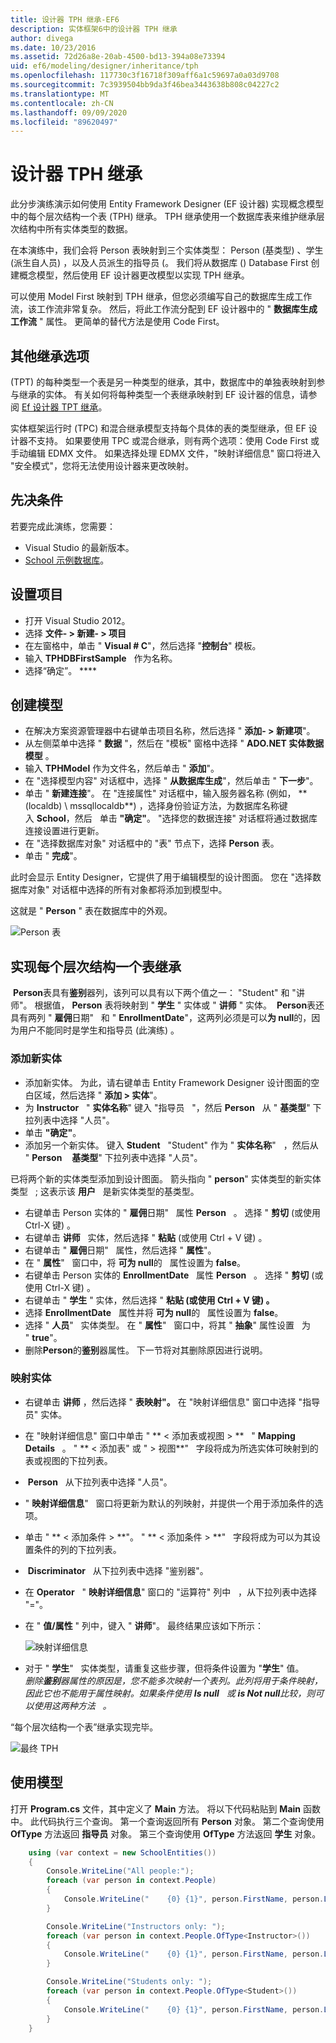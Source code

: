 ```yaml
---
title: 设计器 TPH 继承-EF6
description: 实体框架6中的设计器 TPH 继承
author: divega
ms.date: 10/23/2016
ms.assetid: 72d26a8e-20ab-4500-bd13-394a08e73394
uid: ef6/modeling/designer/inheritance/tph
ms.openlocfilehash: 117730c3f16718f309aff6a1c59697a0a03d9708
ms.sourcegitcommit: 7c3939504bb9da3f46bea3443638b808c04227c2
ms.translationtype: MT
ms.contentlocale: zh-CN
ms.lasthandoff: 09/09/2020
ms.locfileid: "89620497"
---
```

# <a name="designer-tph-inheritance"></a>设计器 TPH 继承
此分步演练演示如何使用 Entity Framework Designer (EF 设计器) 实现概念模型中的每个层次结构一个表 (TPH) 继承。 TPH 继承使用一个数据库表来维护继承层次结构中所有实体类型的数据。

在本演练中，我们会将 Person 表映射到三个实体类型： Person (基类型) 、学生 (派生自人员) ，以及人员派生的指导员 (。 我们将从数据库 () Database First 创建概念模型，然后使用 EF 设计器更改模型以实现 TPH 继承。

可以使用 Model First 映射到 TPH 继承，但您必须编写自己的数据库生成工作流，该工作流非常复杂。 然后，将此工作流分配到 EF 设计器中的 " **数据库生成工作流** " 属性。 更简单的替代方法是使用 Code First。

## <a name="other-inheritance-options"></a>其他继承选项

 (TPT) 的每种类型一个表是另一种类型的继承，其中，数据库中的单独表映射到参与继承的实体。 有关如何将每种类型一个表继承映射到 EF 设计器的信息，请参阅 [Ef 设计器 TPT 继承](xref:ef6/modeling/designer/inheritance/tpt)。

实体框架运行时 (TPC) 和混合继承模型支持每个具体的表的类型继承，但 EF 设计器不支持。 如果要使用 TPC 或混合继承，则有两个选项：使用 Code First 或手动编辑 EDMX 文件。 如果选择处理 EDMX 文件，"映射详细信息" 窗口将进入 "安全模式"，您将无法使用设计器来更改映射。

## <a name="prerequisites"></a>先决条件

若要完成此演练，您需要：

- Visual Studio 的最新版本。
- [School 示例数据库](xref:ef6/resources/school-database)。

## <a name="set-up-the-project"></a>设置项目

-   打开 Visual Studio 2012。
-   选择 **文件- &gt; 新建- &gt; 项目**
-   在左窗格中，单击 " **Visual \# C**"，然后选择 "**控制台**" 模板。
-   输入 **TPHDBFirstSample**   作为名称。
-   选择“确定”。 ****

## <a name="create-a-model"></a>创建模型

-   在解决方案资源管理器中右键单击项目名称，然后选择 " **添加- &gt; 新建项**"。
-   从左侧菜单中选择 " **数据** "，然后在 "模板" 窗格中选择 " **ADO.NET 实体数据模型** 。
-   输入 **TPHModel** 作为文件名，然后单击 " **添加**"。
-   在 "选择模型内容" 对话框中，选择 " **从数据库生成**"，然后单击 " **下一步**"。
-   单击 " **新建连接**"。
    在 "连接属性" 对话框中，输入服务器名称 (例如， ** (localdb) \\ mssqllocaldb**) ，选择身份验证方法，为数据库名称键入 **School**，然后   单击 **"确定"**。
    "选择您的数据连接" 对话框将通过数据库连接设置进行更新。
-   在 "选择数据库对象" 对话框中的 "表" 节点下，选择 **Person** 表。
-   单击 " **完成**"。

此时会显示 Entity Designer，它提供了用于编辑模型的设计图面。 您在 "选择数据库对象" 对话框中选择的所有对象都将添加到模型中。

这就是 " **Person** " 表在数据库中的外观。

![Person 表](~/ef6/media/persontable.png) 

## <a name="implement-table-per-hierarchy-inheritance"></a>实现每个层次结构一个表继承

 **Person**表具有**鉴别**器列，该列可以具有以下两个值之一： "Student" 和 "讲师"。 根据值， **Person** 表将映射到 " **学生** " 实体或 " **讲师** " 实体。  **Person**表还具有两列 " **雇佣**日期"   和 " **EnrollmentDate**"，这两列必须是可以**为 null**的，因为用户不能同时是学生和指导员 (此演练) 。

### <a name="add-new-entities"></a>添加新实体

-   添加新实体。
    为此，请右键单击 Entity Framework Designer 设计图面的空白区域，然后选择 " **添加 &gt; 实体**"。
-   为 **Instructor**   " **实体名称**" 键入 "指导员   "，然后 **Person**   从 " **基类型**" 下拉列表中选择 "人员"。
-   单击 **"确定"**。
-   添加另一个新实体。 键入 **Student**   "Student" 作为 " **实体名称**"   ，然后从 " **Person**    **基类型**" 下拉列表中选择 "人员"。

已将两个新的实体类型添加到设计图面。 箭头指向 " **person**" 实体类型的新实体类型   ; 这表示该 **用户**   是新实体类型的基类型。

-   右键单击 Person 实体的 " **雇佣**日期"   属性 **Person**   。 选择 " **剪切** (或使用 Ctrl-X 键) 。
-   右键单击 **讲师**   实体，然后选择 " **粘贴** (或使用 Ctrl + V 键) 。
-   右键单击 " **雇佣**日期"   属性，然后选择 " **属性**"。
-   在 " **属性**"   窗口中，将 **可为 null**的   属性设置为 **false**。
-   右键单击 Person 实体的 **EnrollmentDate**   属性 **Person**   。 选择 " **剪切** (或使用 Ctrl-X 键) 。
-   右键单击 " **学生** " 实体，然后选择 " **粘贴 (或使用 Ctrl + V 键) 。**
-   选择 **EnrollmentDate**   属性并将 **可为 null**的   属性设置为 **false**。
-   选择 " **人员**"   实体类型。 在 " **属性**"   窗口中，将其 " **抽象**" 属性设置   为 " **true**"。
-   删除**Person**的**鉴别**器属性。 下一节将对其删除原因进行说明。

### <a name="map-the-entities"></a>映射实体

-   右键单击 **讲师** ，然后选择 " **表映射"。**
    在 "映射详细信息" 窗口中选择 "指导员" 实体。
-   在 "映射详细信息" 窗口中单击 " ** &lt; 添加表或视图 &gt; **   " **Mapping Details**   。
    " ** &lt; 添加表" 或 " &gt; 视图**"   字段将成为所选实体可映射到的表或视图的下拉列表。
-    **Person**   从下拉列表中选择 "人员"。
-   " **映射详细信息**"   窗口将更新为默认的列映射，并提供一个用于添加条件的选项。
-   单击 " ** &lt; 添加条件 &gt; **"。
    " ** &lt; 添加条件 &gt; **"   字段将成为可以为其设置条件的列的下拉列表。
-    **Discriminator**   从下拉列表中选择 "鉴别器"。
-   在 **Operator**   " **映射详细信息**" 窗口的 "运算符" 列中   ，从下拉列表中选择 "="。
-   在 " **值/属性** " 列中，键入 " **讲师**"。 最终结果应该如下所示：

    ![映射详细信息](~/ef6/media/mappingdetails2.png)

-   对于 " **学生**"   实体类型，请重复这些步骤，但将条件设置为 "**学生**" 值。  
    *删除**鉴别**器属性的原因是，您不能多次映射一个表列。此列将用于条件映射，因此它也不能用于属性映射。如果条件使用 **Is null**   或 **is Not null**比较，则可以使用这两种方法   。*

“每个层次结构一个表”继承实现完毕。

![最终 TPH](~/ef6/media/finaltph.png)

## <a name="use-the-model"></a>使用模型

打开 **Program.cs** 文件，其中定义了 **Main** 方法。 将以下代码粘贴到 **Main** 函数中。 此代码执行三个查询。 第一个查询返回所有 **Person** 对象。 第二个查询使用 **OfType** 方法返回 **指导员** 对象。 第三个查询使用 **OfType** 方法返回 **学生** 对象。

``` csharp
    using (var context = new SchoolEntities())
    {
        Console.WriteLine("All people:");
        foreach (var person in context.People)
        {
            Console.WriteLine("    {0} {1}", person.FirstName, person.LastName);
        }

        Console.WriteLine("Instructors only: ");
        foreach (var person in context.People.OfType<Instructor>())
        {
            Console.WriteLine("    {0} {1}", person.FirstName, person.LastName);
        }

        Console.WriteLine("Students only: ");
        foreach (var person in context.People.OfType<Student>())
        {
            Console.WriteLine("    {0} {1}", person.FirstName, person.LastName);
        }
    }
```
